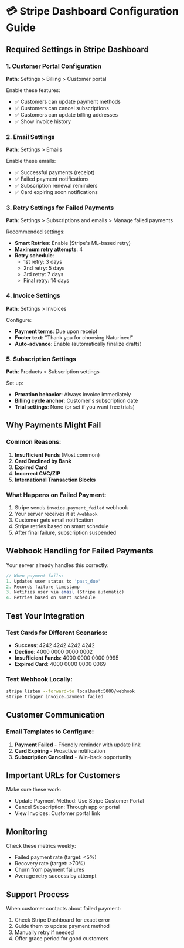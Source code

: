 # 💳 Stripe Dashboard Configuration Guide

## Required Settings in Stripe Dashboard

### 1. Customer Portal Configuration
**Path**: Settings > Billing > Customer portal

Enable these features:
- ✅ Customers can update payment methods
- ✅ Customers can cancel subscriptions
- ✅ Customers can update billing addresses
- ✅ Show invoice history

### 2. Email Settings
**Path**: Settings > Emails

Enable these emails:
- ✅ Successful payments (receipt)
- ✅ Failed payment notifications
- ✅ Subscription renewal reminders
- ✅ Card expiring soon notifications

### 3. Retry Settings for Failed Payments
**Path**: Settings > Subscriptions and emails > Manage failed payments

Recommended settings:
- **Smart Retries**: Enable (Stripe's ML-based retry)
- **Maximum retry attempts**: 4
- **Retry schedule**: 
  - 1st retry: 3 days
  - 2nd retry: 5 days
  - 3rd retry: 7 days
  - Final retry: 14 days

### 4. Invoice Settings
**Path**: Settings > Invoices

Configure:
- **Payment terms**: Due upon receipt
- **Footer text**: "Thank you for choosing Naturinex!"
- **Auto-advance**: Enable (automatically finalize drafts)

### 5. Subscription Settings
**Path**: Products > Subscription settings

Set up:
- **Proration behavior**: Always invoice immediately
- **Billing cycle anchor**: Customer's subscription date
- **Trial settings**: None (or set if you want free trials)

## Why Payments Might Fail

### Common Reasons:
1. **Insufficient Funds** (Most common)
2. **Card Declined by Bank**
3. **Expired Card**
4. **Incorrect CVC/ZIP**
5. **International Transaction Blocks**

### What Happens on Failed Payment:
1. Stripe sends `invoice.payment_failed` webhook
2. Your server receives it at `/webhook`
3. Customer gets email notification
4. Stripe retries based on smart schedule
5. After final failure, subscription suspended

## Webhook Handling for Failed Payments

Your server already handles this correctly:

```javascript
// When payment fails:
1. Updates user status to 'past_due'
2. Records failure timestamp
3. Notifies user via email (Stripe automatic)
4. Retries based on smart schedule
```

## Test Your Integration

### Test Cards for Different Scenarios:
- **Success**: 4242 4242 4242 4242
- **Decline**: 4000 0000 0000 0002
- **Insufficient Funds**: 4000 0000 0000 9995
- **Expired Card**: 4000 0000 0000 0069

### Test Webhook Locally:
```bash
stripe listen --forward-to localhost:5000/webhook
stripe trigger invoice.payment_failed
```

## Customer Communication

### Email Templates to Configure:
1. **Payment Failed** - Friendly reminder with update link
2. **Card Expiring** - Proactive notification
3. **Subscription Cancelled** - Win-back opportunity

## Important URLs for Customers

Make sure these work:
- Update Payment Method: Use Stripe Customer Portal
- Cancel Subscription: Through app or portal
- View Invoices: Customer portal link

## Monitoring

Check these metrics weekly:
- Failed payment rate (target: <5%)
- Recovery rate (target: >70%)
- Churn from payment failures
- Average retry success by attempt

## Support Process

When customer contacts about failed payment:
1. Check Stripe Dashboard for exact error
2. Guide them to update payment method
3. Manually retry if needed
4. Offer grace period for good customers